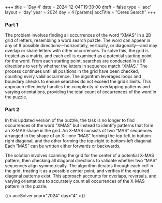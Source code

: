 +++
title = 'Day 4'
date = 2024-12-04T19:30:00
draft = false
type = 'aoc'
layout = 'day'
year = 2024
day = 4
[params]
    aocTitle = "Ceres Search"
+++

### Part 1
The problem involves finding all occurrences of the word “XMAS” in a 2D grid of letters, resembling a word search 
puzzle. The word can appear in any of 8 possible directions—horizontally, vertically, or diagonally—and may overlap or
share letters with other occurrences. To solve this, the grid is treated as a matrix, and each cell is examined as a 
potential starting point for the word. From each starting point, searches are conducted in all 8 directions to verify 
whether the letters in sequence match “XMAS.” The process continues until all positions in the grid have been checked,
counting every valid occurrence. The algorithm leverages loops and boundary checks to ensure searches do not exceed the 
grid’s limits. This approach effectively handles the complexity of overlapping patterns and varying orientations, 
providing the total count of occurrences of the word in the puzzle.

### Part 2
In this updated version of the puzzle, the task is no longer to find occurrences of the word “XMAS” but instead to 
identify patterns that form an X-MAS shape in the grid. An X-MAS consists of two “MAS” sequences arranged in the shape
of an X—one “MAS” forming the top-left to bottom-right diagonal, and the other forming the top-right to bottom-left 
diagonal. Each “MAS” can be written either forwards or backwards.

The solution involves scanning the grid for the center of a potential X-MAS pattern, then checking all diagonal 
directions to validate whether two “MAS” sequences align symmetrically. The algorithm iterates through each 
cell in the grid, treating it as a possible center point, and verifies if the required diagonal patterns exist. This 
approach accounts for overlaps, reversals, and varying orientations to accurately count all occurrences of the X-MAS 
pattern in the puzzle.

{{< aocSolver year="2024" day="4" >}}
